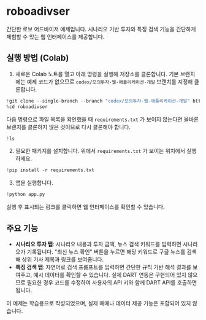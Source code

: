 # roboadivser

간단한 로보 어드바이저 예제입니다. 시나리오 기반 투자와 특징 검색 기능을 간단하게 체험할 수 있는 웹 인터페이스를 제공합니다.

## 실행 방법 (Colab)
1. 새로운 Colab 노트를 열고 아래 명령을 실행해 저장소를 클론합니다.
   기본 브랜치에는 예제 코드가 없으므로 `codex/모의투자-웹-애플리케이션-개발` 브랜치를 지정해 클론합니다.
```python
!git clone --single-branch --branch "codex/모의투자-웹-애플리케이션-개발" https://github.com/wdkq2/roboadivser.git
%cd roboadivser
```
다음 명령으로 파일 목록을 확인했을 때 `requirements.txt` 가 보이지 않는다면
올바른 브랜치를 클론하지 않은 것이므로 다시 클론해야 합니다.
```python
!ls
```
2. 필요한 패키지를 설치합니다. 위에서 `requirements.txt` 가 보이는 위치에서 실행하세요.
```python
!pip install -r requirements.txt
```
3. 앱을 실행합니다.
```python
!python app.py
```
   실행 후 표시되는 링크를 클릭하면 웹 인터페이스를 확인할 수 있습니다.

## 주요 기능
- **시나리오 투자 탭**: 시나리오 내용과 투자 금액, 뉴스 검색 키워드를 입력하면 시나리오가 기록됩니다. "최신 뉴스 확인" 버튼을 누르면 해당 키워드로 구글 뉴스를 검색해 상위 기사 제목과 링크를 보여줍니다.
- **특징 검색 탭**: 자연어로 검색 프롬프트를 입력하면 간단한 규칙 기반 해석 결과를 보여주고, 예시 데이터를 확인할 수 있습니다. 실제 DART 연동은 구현되어 있지 않으므로 필요한 경우 코드를 수정하여 사용자의 API 키와 함께 DART API를 호출하면 됩니다.

이 예제는 학습용으로 작성되었으며, 실제 매매나 데이터 제공 기능은 포함되어 있지 않습니다.
